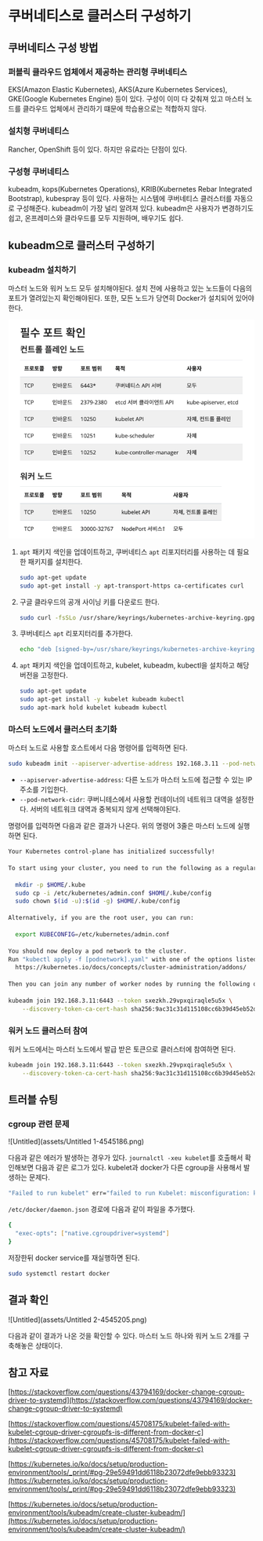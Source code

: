 # 쿠버네티스로 클러스터 구성하기

## 쿠버네티스 구성 방법

### 퍼블릭 클라우드 업체에서 제공하는 관리형 쿠버네티스

EKS(Amazon Elastic Kubernetes), AKS(Azure Kubernetes Services), GKE(Google Kubernetes Engine) 등이 있다. 구성이 이미 다 갖춰져 있고 마스터 노드를 클라우드 업체에서 관리하기 떄문에 학습용으로는 적합하지 않다.

### 설치형 쿠버네티스

Rancher, OpenShift 등이 있다. 하지만 유료라는 단점이 있다.

### 구성형 쿠버네티스

kubeadm, kops(Kubernetes Operations), KRIB(Kubernetes Rebar Integrated Bootstrap), kubespray 등이 있다. 사용하는 시스템에 쿠버네티스 클러스터를 자동으로 구성해준다. kubeadm이 가장 널리 알려져 있다. kubeadm은 사용자가 변경하기도 쉽고, 온프레미스와 클라우드를 모두 지원하며, 배우기도 쉽다.

## kubeadm으로 클러스터 구성하기

### kubeadm 설치하기

마스터 노드와 워커 노드 모두 설치해야된다. 설치 전에 사용하고 있는 노드들이 다음의 포트가 열려있는지 확인해야된다. 또한, 모든 노드가 당연히 Docker가 설치되어 있어야한다.

![Untitled](assets/Untitled-4545173.png)

1. `apt` 패키지 색인을 업데이트하고, 쿠버네티스 `apt` 리포지터리를 사용하는 데 필요한 패키지를 설치한다.
   
    ```bash
    sudo apt-get update
    sudo apt-get install -y apt-transport-https ca-certificates curl
    ```
    
2. 구글 클라우드의 공개 사이닝 키를 다운로드 한다.
   
    ```bash
    sudo curl -fsSLo /usr/share/keyrings/kubernetes-archive-keyring.gpg https://packages.cloud.google.com/apt/doc/apt-key.gpg
    ```
    
3. 쿠버네티스 `apt` 리포지터리를 추가한다.
   
    ```bash
    echo "deb [signed-by=/usr/share/keyrings/kubernetes-archive-keyring.gpg] https://apt.kubernetes.io/ kubernetes-xenial main" | sudo tee /etc/apt/sources.list.d/kubernetes.list
    ```
    
4. `apt` 패키지 색인을 업데이트하고, kubelet, kubeadm, kubectl을 설치하고 해당 버전을 고정한다.
   
    ```bash
    sudo apt-get update
    sudo apt-get install -y kubelet kubeadm kubectl
    sudo apt-mark hold kubelet kubeadm kubectl
    ```
    

### 마스터 노드에서 클러스터 초기화

마스터 노드로 사용할 호스트에서 다음 명령어를 입력하면 된다.

```bash
sudo kubeadm init --apiserver-advertise-address 192.168.3.11 --pod-network-cidr=172.168.0.0/16
```

- `--apiserver-advertise-address`: 다른 노드가 마스터 노드에 접근할 수 있는 IP 주소를 기입한다.
- `--pod-network-cidr`: 쿠버니테스에서 사용할 컨테이너의 네트워크 대역을 설정한다. 서버의 네트워크 대역과 중복되지 않게 선택해야된다.

명령어를 입력하면 다음과 같은 결과가 나온다. 위의 명령어 3줄은 마스터 노드에 실행하면 된다.

```bash
Your Kubernetes control-plane has initialized successfully!

To start using your cluster, you need to run the following as a regular user:

  mkdir -p $HOME/.kube
  sudo cp -i /etc/kubernetes/admin.conf $HOME/.kube/config
  sudo chown $(id -u):$(id -g) $HOME/.kube/config

Alternatively, if you are the root user, you can run:

  export KUBECONFIG=/etc/kubernetes/admin.conf

You should now deploy a pod network to the cluster.
Run "kubectl apply -f [podnetwork].yaml" with one of the options listed at:
  https://kubernetes.io/docs/concepts/cluster-administration/addons/

Then you can join any number of worker nodes by running the following on each as root:

kubeadm join 192.168.3.11:6443 --token sxezkh.29vpxqiraqle5u5x \
	--discovery-token-ca-cert-hash sha256:9ac31c31d115108cc6b39d45eb52d7f2ab650b9632428814cb82857b4b93938a
```

### 워커 노드 클러스터 참여

워커 노드에서는 마스터 노드에서 발급 받은 토큰으로 클러스터에 참여하면 된다.

```bash
kubeadm join 192.168.3.11:6443 --token sxezkh.29vpxqiraqle5u5x \
	--discovery-token-ca-cert-hash sha256:9ac31c31d115108cc6b39d45eb52d7f2ab650b9632428814cb82857b4b93938a
```

## 트러블 슈팅

### cgroup 관련 문제

![Untitled](assets/Untitled 1-4545186.png)

다음과 같은 에러가 발생하는 경우가 있다. `journalctl -xeu kubelet`를 호출해서 확인해보면 다음과 같은 로그가 있다. kubelet과 docker가 다른 cgroup을 사용해서 발생하는 문제다.

```bash
"Failed to run kubelet" err="failed to run Kubelet: misconfiguration: kubelet cgroup driver: \"systemd\" is different from docker cgroup driver: \"cgroupfs\""
```

`/etc/docker/daemon.json` 경로에 다음과 같이 파일을 추가했다.

```bash
{
  "exec-opts": ["native.cgroupdriver=systemd"]
}
```

저장한뒤 docker service를 재실행하면 된다.

```bash
sudo systemctl restart docker
```

## 결과 확인

![Untitled](assets/Untitled 2-4545205.png)

다음과 같이 결과가 나온 것을 확인할 수 있다. 마스터 노드 하나와 워커 노드 2개를 구축해놓은 상태이다.

## 참고 자료

[https://stackoverflow.com/questions/43794169/docker-change-cgroup-driver-to-systemd](https://stackoverflow.com/questions/43794169/docker-change-cgroup-driver-to-systemd)

[https://stackoverflow.com/questions/45708175/kubelet-failed-with-kubelet-cgroup-driver-cgroupfs-is-different-from-docker-c](https://stackoverflow.com/questions/45708175/kubelet-failed-with-kubelet-cgroup-driver-cgroupfs-is-different-from-docker-c)

[https://kubernetes.io/ko/docs/setup/production-environment/tools/_print/#pg-29e59491dd6118b23072dfe9ebb93323](https://kubernetes.io/ko/docs/setup/production-environment/tools/_print/#pg-29e59491dd6118b23072dfe9ebb93323)

[https://kubernetes.io/docs/setup/production-environment/tools/kubeadm/create-cluster-kubeadm/](https://kubernetes.io/docs/setup/production-environment/tools/kubeadm/create-cluster-kubeadm/)